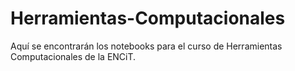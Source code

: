 # Herramientas-Computacionales
Aquí se encontrarán los notebooks para el curso de Herramientas Computacionales de la ENCiT.
